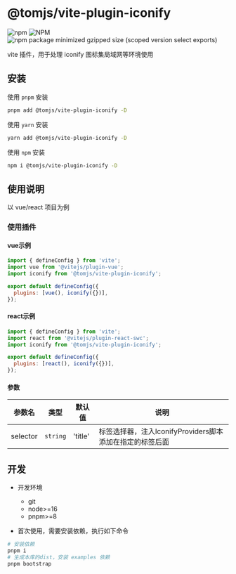 # @tomjs/vite-plugin-iconify

![npm](https://img.shields.io/npm/v/%40tomjs/vite-plugin-iconify) ![NPM](https://img.shields.io/npm/l/%40tomjs%2Feslint) ![npm package minimized gzipped size (scoped version select exports)](https://img.shields.io/bundlejs/size/%40tomjs/vite-plugin-iconify)

vite 插件，用于处理 iconify 图标集局域网等环境使用

## 安装

使用 `pnpm` 安装

```bash
pnpm add @tomjs/vite-plugin-iconify -D
```

使用 `yarn` 安装

```bash
yarn add @tomjs/vite-plugin-iconify -D
```

使用 `npm` 安装

```bash
npm i @tomjs/vite-plugin-iconify -D
```

## 使用说明

以 vue/react 项目为例

### 使用插件

#### vue示例

```js
import { defineConfig } from 'vite';
import vue from '@vitejs/plugin-vue';
import iconify from '@tomjs/vite-plugin-iconify';

export default defineConfig({
  plugins: [vue(), iconify({})],
});
```

#### react示例

```js
import { defineConfig } from 'vite';
import react from '@vitejs/plugin-react-swc';
import iconify from '@tomjs/vite-plugin-iconify';

export default defineConfig({
  plugins: [react(), iconify({})],
});
```

#### 参数

| 参数名   | 类型     | 默认值  | 说明                                                     |
| -------- | -------- | ------- | -------------------------------------------------------- |
| selector | `string` | 'title' | 标签选择器，注入IconifyProviders脚本添加在指定的标签后面 |

## 开发

- 开发环境

  - git
  - node>=16
  - pnpm>=8

- 首次使用，需要安装依赖，执行如下命令

```bash
# 安装依赖
pnpm i
# 生成本库的dist，安装 examples 依赖
pnpm bootstrap
```

